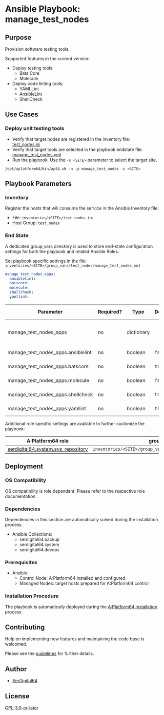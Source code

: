 # Ansible Playbook: manage_test_nodes

## Purpose

Provision software testing tools.

Supported features in the current version:

- Deploy testing tools:
  - Bats Core
  - Molecule
- Deploy code linting tools:
  - YAMLLint
  - AnsibleLint
  - ShellCheck

## Use Cases

### Deploy unit testing tools

- Verify that target nodes are registered in the inventory file: [test_nodes.ini](#inventory)
- Verify that target tools are selected in the playbook endstate file: [manage_test_nodes.yml](#end-state)
- Run the playbook. Use the `-s <SITE>` parameter to select the target site.

```shell
/opt/aplatform64/bin/ap64.sh -n -p manage_test_nodes -s <SITE>
```

## Playbook Parameters

### Inventory

Register the hosts that will consume the service in the Ansible Inventory file:

- File: `inventories/<SITE>/test_nodes.ini`
- Host Group: `test_nodes`

### End State

A dedicated group_vars directory is used to store end-state configuration settings for both the playbook and related Ansible Roles.

Set playbook specific settings in the file: `inventories/<SITE>/group_vars/test_nodes/manage_test_nodes.yml`

```yaml
manage_test_nodes_apps:
  ansiblelint:
  batscore:
  molecule:
  shellcheck:
  yamllint:
```

| Parameter                          | Required? | Type       | Default | Purpose / Value                           |
| ---------------------------------- | --------- | ---------- | ------- | ----------------------------------------- |
| manage_test_nodes_apps             | no        | dictionary |         | Define what applications will be deployed |
| manage_test_nodes_apps.ansiblelint | no        | boolean    | `false` | Deploy the application?                   |
| manage_test_nodes_apps.batscore    | no        | boolean    | `true`  | Deploy the application?                   |
| manage_test_nodes_apps.molecule    | no        | boolean    | `false` | Deploy the application?                   |
| manage_test_nodes_apps.shellcheck  | no        | boolean    | `true`  | Deploy the application?                   |
| manage_test_nodes_apps.yamllint    | no        | boolean    | `true`  | Deploy the application?                   |

Additional role specific settings are available to further customize the playbook:

| A:Platform64 role                                                                | group_vars file                                               |
| -------------------------------------------------------------------------------- | ------------------------------------------------------------- |
| [serdigital64.system.sys_repository](../roles/sys_repository.md#role-parameters) | `inventories/<SITE>/group_vars/test_nodes/sys_repository.yml` |

## Deployment

### OS Compatibility

OS compatibility is role dependant. Please refer to the respective role documentation.

### Dependencies

Dependencies in this section are automatically solved during the installation process.

- Ansible Collections:
  - serdigital64.backup
  - serdigital64.system
  - serdigital64.devops

### Prerequisites

- Ansible:
  - Control Node: A:Platform64 installed and configured
  - Managed Nodes: target hosts prepared for A:Platform64 control

### Installation Procedure

The playbook is automatically deployed during the [A:Platform64 installation](../index.md#installation) process

## Contributing

Help on implementing new features and maintaining the code base is welcomed.

Please see the [guidelines](https://aplatform64.readthedocs.io/en/latest/CONTRIBUTING) for further details.

## Author

- [SerDigital64](https://serdigital64.github.io/)

## License

[GPL-3.0-or-later](https://www.gnu.org/licenses/gpl-3.0.txt)
